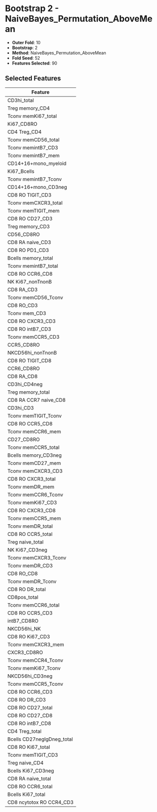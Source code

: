 # Bootstrap 2 - NaiveBayes_Permutation_AboveMean

- **Outer Fold**: 10
- **Bootstrap**: 2
- **Method**: NaiveBayes_Permutation_AboveMean
- **Fold Seed**: 52
- **Features Selected**: 90

## Selected Features

| Feature |
|---------|
| CD3hi_total |
| Treg memory_CD4 |
| Tconv memKi67_total |
| Ki67_CD8RO |
| CD4 Treg_CD4 |
| Tconv memCD56_total |
| Tconv memintB7_CD3 |
| Tconv memintB7_mem |
| CD14+16+mono_myeloid |
| Ki67_Bcells |
| Tconv memintB7_Tconv |
| CD14+16+mono_CD3neg |
| CD8 RO TIGIT_CD3 |
| Tconv memCXCR3_total |
| Tconv memTIGIT_mem |
| CD8 RO CD27_CD3 |
| Treg memory_CD3 |
| CD56_CD8RO |
| CD8 RA naive_CD3 |
| CD8 RO PD1_CD3 |
| Bcells memory_total |
| Tconv memintB7_total |
| CD8 RO CCR6_CD8 |
| NK Ki67_nonTnonB |
| CD8 RA_CD3 |
| Tconv memCD56_Tconv |
| CD8 RO_CD3 |
| Tconv mem_CD3 |
| CD8 RO CXCR3_CD3 |
| CD8 RO intB7_CD3 |
| Tconv memCCR5_CD3 |
| CCR5_CD8RO |
| NKCD56hi_nonTnonB |
| CD8 RO TIGIT_CD8 |
| CCR6_CD8RO |
| CD8 RA_CD8 |
| CD3hi_CD4neg |
| Treg memory_total |
| CD8 RA CCR7 naive_CD8 |
| CD3hi_CD3 |
| Tconv memTIGIT_Tconv |
| CD8 RO CCR5_CD8 |
| Tconv memCCR6_mem |
| CD27_CD8RO |
| Tconv memCCR5_total |
| Bcells memory_CD3neg |
| Tconv memCD27_mem |
| Tconv memCXCR3_CD3 |
| CD8 RO CXCR3_total |
| Tconv memDR_mem |
| Tconv memCCR6_Tconv |
| Tconv memKi67_CD3 |
| CD8 RO CXCR3_CD8 |
| Tconv memCCR5_mem |
| Tconv memDR_total |
| CD8 RO CCR5_total |
| Treg naive_total |
| NK Ki67_CD3neg |
| Tconv memCXCR3_Tconv |
| Tconv memDR_CD3 |
| CD8 RO_CD8 |
| Tconv memDR_Tconv |
| CD8 RO DR_total |
| CD8pos_total |
| Tconv memCCR6_total |
| CD8 RO CCR5_CD3 |
| intB7_CD8RO |
| NKCD56hi_NK |
| CD8  RO Ki67_CD3 |
| Tconv memCXCR3_mem |
| CXCR3_CD8RO |
| Tconv memCCR4_Tconv |
| Tconv memKi67_Tconv |
| NKCD56hi_CD3neg |
| Tconv memCCR5_Tconv |
| CD8 RO CCR6_CD3 |
| CD8 RO DR_CD3 |
| CD8 RO CD27_total |
| CD8 RO CD27_CD8 |
| CD8 RO intB7_CD8 |
| CD4 Treg_total |
| Bcells CD27negIgDneg_total |
| CD8 RO Ki67_total |
| Tconv memTIGIT_CD3 |
| Treg naive_CD4 |
| Bcells Ki67_CD3neg |
| CD8 RA naive_total |
| CD8 RO CCR6_total |
| Bcells Ki67_total |
| CD8 ncytotox RO CCR4_CD3 |
